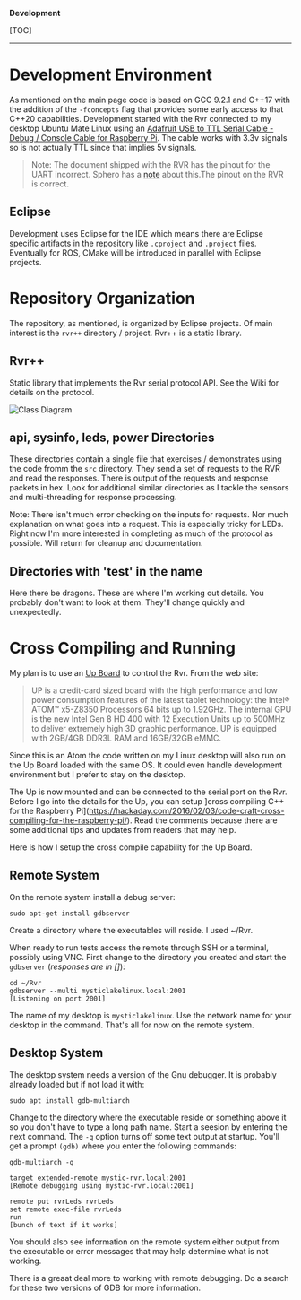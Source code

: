**Development**

[TOC]

***
# Development Environment
As mentioned on the main page code is based on GCC 9.2.1 and C++17 with the addition of the `-fconcepts` flag that provides some early access to that C++20 capabilities. Development started with the Rvr connected to my desktop Ubuntu Mate Linux using an [Adafruit USB to TTL Serial Cable - Debug / Console Cable for Raspberry Pi](https://www.adafruit.com/product/954). The cable works with 3.3v signals so is not actually TTL since that implies 5v signals.

> Note: The document shipped with the RVR has the pinout for the UART incorrect. Sphero has a [note](https://sdk.sphero.com/docs/getting_started/before_you_start/uart_disclaimer/) about this.The pinout on the RVR is correct. 

## Eclipse

Development uses Eclipse for the IDE which means there are Eclipse specific artifacts in the repository like `.cproject` and `.project` files. Eventually for ROS, CMake will be introduced in parallel with Eclipse projects. 

# Repository Organization 

The repository, as mentioned, is organized by Eclipse projects. Of main interest is the `rvr++` directory / project. Rvr++ is a static library. 

## Rvr++

Static library that implements the Rvr serial protocol API. See the Wiki for details on the protocol. 

 ![Class Diagram](https://bytebucket.org/rmerriam/rvr-cpp/wiki/images/RVR%2B%2B%20Class%20Diagram.jpg?rev=6d2ee28e60752b3ecb1b5d814a258163439ccd35)


## api, sysinfo, leds, power Directories

These directories contain a single file that exercises / demonstrates using the code fromm the `src` directory. They send a set of requests to the RVR and read the responses. There is output of the requests and response packets in hex. Look for additional similar directories as I tackle the sensors and multi-threading for response processing. 

Note: There isn't much error checking on the inputs for requests. Nor much explanation on what goes into a request. This is especially tricky for LEDs. Right now I'm more interested in completing as much of the protocol as possible. Will return for cleanup and documentation. 

## Directories with 'test' in the name

Here there be dragons. These are where I'm working out details. You probably don't want to look at them. They'll change quickly and unexpectedly.  

# Cross Compiling and Running

My plan is to use an [Up Board](https://up-board.org/up/specifications/) to control the Rvr. From the web site:

> UP is a credit-card sized board with the high performance and low power consumption features of the latest tablet technology: the Intel® ATOM™ x5-Z8350 Processors 64 bits up to 1.92GHz. The internal GPU is the new Intel Gen 8 HD 400 with 12 Execution Units up to 500MHz to deliver extremely high 3D graphic performance. UP is equipped with 2GB/4GB DDR3L RAM and 16GB/32GB eMMC.

Since this is an Atom the code written on my Linux desktop will also run on the Up Board loaded with the same OS. It could even handle development environment but I prefer to stay on the desktop. 

The Up is now mounted and can be connected to the serial port on the Rvr. Before I go into the details for the Up, you can setup ]cross compiling C++ for the Raspberry Pi](https://hackaday.com/2016/02/03/code-craft-cross-compiling-for-the-raspberry-pi/). Read the comments because there are some additional tips and updates from readers that may help.  

Here is how I setup the cross compile capability for the Up Board.

## Remote System

On the remote system install a debug server:

```
sudo apt-get install gdbserver
```

Create a directory where the executables will reside. I used ~/Rvr.  

When ready to run tests access the remote through SSH or a terminal, possibly using VNC. First change to the directory  you created and start the `gdbserver` (*responses are in []*):

```
cd ~/Rvr
gdbserver --multi mysticlakelinux.local:2001
[Listening on port 2001]
```
The name of my desktop is `mysticlakelinux`. Use the network name for your desktop in the command. That's all for now on the remote system.

## Desktop System

The desktop system needs a version of the Gnu debugger. It is probably already loaded but if not load it with:

``` 
sudo apt install gdb-multiarch
```

Change to the directory where the executable reside or something above it so you don't have to type a long path name. Start a seesion by entering the next command. The `-q` option turns off some text output at startup. You'll get a prompt `(gdb)` where you enter the following commands:
 

```
gdb-multiarch -q

target extended-remote mystic-rvr.local:2001
[Remote debugging using mystic-rvr.local:2001]

remote put rvrLeds rvrLeds
set remote exec-file rvrLeds
run
[bunch of text if it works]
```
You should also see information on the remote system either output from the executable or error messages that may help determine what is not working. 

There is a greaat deal more to working with remote debugging. Do a search for these two versions of GDB for more information. 




